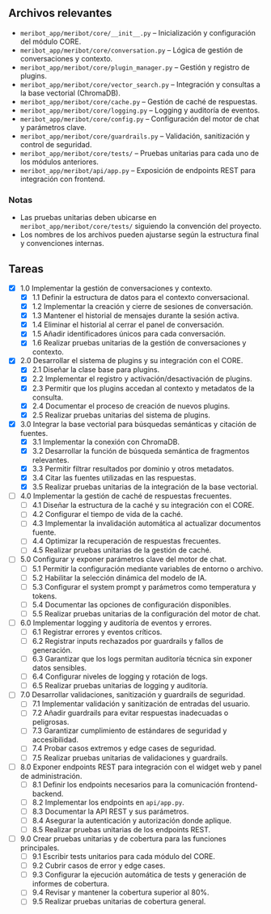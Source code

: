 ## Archivos relevantes

- `meribot_app/meribot/core/__init__.py` – Inicialización y configuración del módulo CORE.
- `meribot_app/meribot/core/conversation.py` – Lógica de gestión de conversaciones y contexto.
- `meribot_app/meribot/core/plugin_manager.py` – Gestión y registro de plugins.
- `meribot_app/meribot/core/vector_search.py` – Integración y consultas a la base vectorial (ChromaDB).
- `meribot_app/meribot/core/cache.py` – Gestión de caché de respuestas.
- `meribot_app/meribot/core/logging.py` – Logging y auditoría de eventos.
- `meribot_app/meribot/core/config.py` – Configuración del motor de chat y parámetros clave.
- `meribot_app/meribot/core/guardrails.py` – Validación, sanitización y control de seguridad.
- `meribot_app/meribot/core/tests/` – Pruebas unitarias para cada uno de los módulos anteriores.
- `meribot_app/meribot/api/app.py` – Exposición de endpoints REST para integración con frontend.

### Notas

- Las pruebas unitarias deben ubicarse en `meribot_app/meribot/core/tests/` siguiendo la convención del proyecto.
- Los nombres de los archivos pueden ajustarse según la estructura final y convenciones internas.

## Tareas

- [X] 1.0 Implementar la gestión de conversaciones y contexto.
  - [X] 1.1 Definir la estructura de datos para el contexto conversacional.
  - [X] 1.2 Implementar la creación y cierre de sesiones de conversación.
  - [X] 1.3 Mantener el historial de mensajes durante la sesión activa.
  - [X] 1.4 Eliminar el historial al cerrar el panel de conversación.
  - [X] 1.5 Añadir identificadores únicos para cada conversación.
  - [x] 1.6 Realizar pruebas unitarias de la gestión de conversaciones y contexto.
- [x] 2.0 Desarrollar el sistema de plugins y su integración con el CORE.
  - [x] 2.1 Diseñar la clase base para plugins.
  - [x] 2.2 Implementar el registro y activación/desactivación de plugins.
  - [x] 2.3 Permitir que los plugins accedan al contexto y metadatos de la consulta.
  - [x] 2.4 Documentar el proceso de creación de nuevos plugins.
  - [x] 2.5 Realizar pruebas unitarias del sistema de plugins.
- [x] 3.0 Integrar la base vectorial para búsquedas semánticas y citación de fuentes.
  - [x] 3.1 Implementar la conexión con ChromaDB.
  - [x] 3.2 Desarrollar la función de búsqueda semántica de fragmentos relevantes.
  - [x] 3.3 Permitir filtrar resultados por dominio y otros metadatos.
  - [x] 3.4 Citar las fuentes utilizadas en las respuestas.
  - [x] 3.5 Realizar pruebas unitarias de la integración de la base vectorial.
- [ ] 4.0 Implementar la gestión de caché de respuestas frecuentes.
  - [ ] 4.1 Diseñar la estructura de la caché y su integración con el CORE.
  - [ ] 4.2 Configurar el tiempo de vida de la caché.
  - [ ] 4.3 Implementar la invalidación automática al actualizar documentos fuente.
  - [ ] 4.4 Optimizar la recuperación de respuestas frecuentes.
  - [ ] 4.5 Realizar pruebas unitarias de la gestión de caché.
- [ ] 5.0 Configurar y exponer parámetros clave del motor de chat.
  - [ ] 5.1 Permitir la configuración mediante variables de entorno o archivo.
  - [ ] 5.2 Habilitar la selección dinámica del modelo de IA.
  - [ ] 5.3 Configurar el system prompt y parámetros como temperatura y tokens.
  - [ ] 5.4 Documentar las opciones de configuración disponibles.
  - [ ] 5.5 Realizar pruebas unitarias de la configuración del motor de chat.
- [ ] 6.0 Implementar logging y auditoría de eventos y errores.
  - [ ] 6.1 Registrar errores y eventos críticos.
  - [ ] 6.2 Registrar inputs rechazados por guardrails y fallos de generación.
  - [ ] 6.3 Garantizar que los logs permitan auditoría técnica sin exponer datos sensibles.
  - [ ] 6.4 Configurar niveles de logging y rotación de logs.
  - [ ] 6.5 Realizar pruebas unitarias de logging y auditoría.
- [ ] 7.0 Desarrollar validaciones, sanitización y guardrails de seguridad.
  - [ ] 7.1 Implementar validación y sanitización de entradas del usuario.
  - [ ] 7.2 Añadir guardrails para evitar respuestas inadecuadas o peligrosas.
  - [ ] 7.3 Garantizar cumplimiento de estándares de seguridad y accesibilidad.
  - [ ] 7.4 Probar casos extremos y edge cases de seguridad.
  - [ ] 7.5 Realizar pruebas unitarias de validaciones y guardrails.
- [ ] 8.0 Exponer endpoints REST para integración con el widget web y panel de administración.
  - [ ] 8.1 Definir los endpoints necesarios para la comunicación frontend-backend.
  - [ ] 8.2 Implementar los endpoints en `api/app.py`.
  - [ ] 8.3 Documentar la API REST y sus parámetros.
  - [ ] 8.4 Asegurar la autenticación y autorización donde aplique.
  - [ ] 8.5 Realizar pruebas unitarias de los endpoints REST.
- [ ] 9.0 Crear pruebas unitarias y de cobertura para las funciones principales.
  - [ ] 9.1 Escribir tests unitarios para cada módulo del CORE.
  - [ ] 9.2 Cubrir casos de error y edge cases.
  - [ ] 9.3 Configurar la ejecución automática de tests y generación de informes de cobertura.
  - [ ] 9.4 Revisar y mantener la cobertura superior al 80%.
  - [ ] 9.5 Realizar pruebas unitarias de cobertura general.
